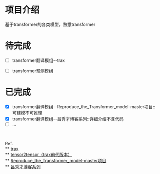 # 项目介绍
基于transformer的各类模型，熟悉transformer

# 待完成

- [ ] transformer翻译模组--trax
- [ ] transformer预测模组


# 已完成
- [x] transformer翻译模组--Reproduce_the_Transformer_model-master项目::可建模不可推理
- [x] transformer翻译模组--吕秀才博客系列::详细介绍不含代码
- [ ] ...

<br>

Ref.    
** [trax](https://github.com/google/trax) <br>
** [tensor2tensor（trax前代版本）](https://github.com/tensorflow/tensor2tensor)  <br>
** [Reproduce_the_Transformer_model-master项目](https://github.com/scnu-dil/Reproduce_the_Transformer_model) <br>
** [吕秀才博客系列](https://blog.csdn.net/nocml/article/details/125711025)